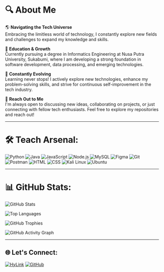 # 🔍 About Me

🌎 **Navigating the Tech Universe**   
Embracing the limitless world of technology, I constantly explore new fields and challenges to expand my knowledge and skills.

🏫 **Education & Growth**   
Currently pursuing a degree in Informatics Engineering at Nusa Putra University, Sukabumi, where I am developing a strong foundation in software development, data processing, and emerging technologies.  

🧠 **Constantly Evolving**   
Learning never stops! I actively explore new technologies, enhance my problem-solving skills, and strive for continuous self-improvement in the tech industry.  

💬 **Reach Out to Me**   
I'm always open to discussing new ideas, collaborating on projects, or just connecting with fellow tech enthusiasts. Feel free to explore my repositories and reach out!  

---

# 🛠 Teach Arsenal:  

![Python](https://img.shields.io/badge/PYTHON-3776AB?style=for-the-badge&logo=python&logoColor=white) 
![Java](https://img.shields.io/badge/JAVA-007396?style=for-the-badge&logo=java&logoColor=white) 
![JavaScript](https://img.shields.io/badge/JAVASCRIPT-F7DF1E?style=for-the-badge&logo=javascript&logoColor=black) 
![Node.js](https://img.shields.io/badge/NODE.JS-339933?style=for-the-badge&logo=node.js&logoColor=white) 
![MySQL](https://img.shields.io/badge/MYSQL-4479A1?style=for-the-badge&logo=mysql&logoColor=white) 
![Figma](https://img.shields.io/badge/FIGMA-F24E1E?style=for-the-badge&logo=figma&logoColor=white) 
![Git](https://img.shields.io/badge/GIT-F05032?style=for-the-badge&logo=git&logoColor=white) 
![Postman](https://img.shields.io/badge/POSTMAN-FF6C37?style=for-the-badge&logo=postman&logoColor=white) 
![HTML](https://img.shields.io/badge/HTML-E34F26?style=for-the-badge&logo=html5&logoColor=white) 
![CSS](https://img.shields.io/badge/CSS-1572B6?style=for-the-badge&logo=css3&logoColor=white) 
![Kali Linux](https://img.shields.io/badge/KALI_LINUX-557C94?style=for-the-badge&logo=kalilinux&logoColor=white) 
![Ubuntu](https://img.shields.io/badge/UBUNTU-E95420?style=for-the-badge&logo=ubuntu&logoColor=white) 


---

# 📊 GitHub Stats:  

![GitHub Stats](https://github-readme-stats.vercel.app/api?username=CHOCOcheeseE&show_icons=true&theme=tokyonight)  

![Top Languages](https://github-readme-stats.vercel.app/api/top-langs/?username=CHOCOcheeseE&layout=compact&theme=dark)

![GitHub Trophies](https://github-profile-trophy.vercel.app/?username=CHOCOcheeseE&theme=onedark)

![GitHub Activity Graph](https://github-readme-activity-graph.vercel.app/graph?username=CHOCOcheeseE&theme=dracula)



---

## 🌐 Let's Connect:
[![HyLink](https://img.shields.io/badge/HYLINK-0077B5?style=for-the-badge&logo=linkedin&logoColor=white)](https://heylink.me/CHOCOpie/)
[![GitHub](https://img.shields.io/badge/GITHUB-181717?style=for-the-badge&logo=github&logoColor=white)](https://github.com/CHOCOcheeseE)  
